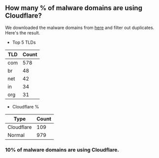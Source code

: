 ## How many % of malware domains are using Cloudflare?


We downloaded the malware domains from [here](https://urlhaus.abuse.ch) and filter out duplicates.
Here's the result.


[//]: # (start replacement)


- Top 5 TLDs

| TLD | Count |
| --- | --- |
| com | 578 |
| br | 48 |
| net | 42 |
| in | 34 |
| org | 31 |


- Cloudflare %

| Type | Count |
| --- | --- |
| Cloudflare | 109 |
| Normal | 979 |


### 10% of malware domains are using Cloudflare.